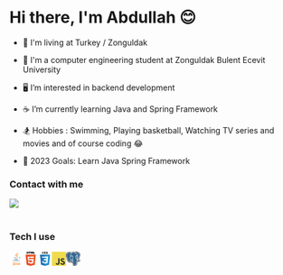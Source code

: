 

# Hi there, I'm Abdullah :blush:


- :house_with_garden: I'm living at  Turkey / Zonguldak

- :school_satchel: I'm a computer engineering student at Zonguldak Bulent Ecevit University

- :desktop_computer: I’m interested in backend development

- :coffee: I’m currently learning Java and Spring Framework 

- :snowboarder: Hobbies : Swimming, Playing basketball, Watching TV series and movies and of course coding :joy:

- :muscle: 2023 Goals: Learn Java Spring Framework 

### Contact with me


[<img width="22" src="https://unpkg.com/simple-icons@v4/icons/linkedin.svg" align="left" />][linkedin]

<br/>
<br/>

### Tech I use 

<img align="left"  src="https://raw.githubusercontent.com/github/explore/5b3600551e122a3277c2c5368af2ad5725ffa9a1/topics/java/java.png" width="25" height="25" />
<img align="left" src="https://raw.githubusercontent.com/github/explore/80688e429a7d4ef2fca1e82350fe8e3517d3494d/topics/html/html.png" width="25" height="25" />
<img align="left" src="https://raw.githubusercontent.com/github/explore/80688e429a7d4ef2fca1e82350fe8e3517d3494d/topics/css/css.png" width="25" height="25" />
<img align="left" src="https://raw.githubusercontent.com/github/explore/80688e429a7d4ef2fca1e82350fe8e3517d3494d/topics/javascript/javascript.png" width="25" height="25" />
<img align="left" src="https://raw.githubusercontent.com/github/explore/80688e429a7d4ef2fca1e82350fe8e3517d3494d/topics/postgresql/postgresql.png" width="25" height="25" />


[linkedin]: https://www.linkedin.com/in/abdullah-t%C3%BCt%C3%BCnc%C3%BC-800634205/

